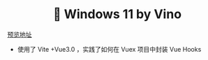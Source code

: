 <h1 align="center">🚀 Windows 11 by Vino</h1>

[预览地址](http://101.34.105.102:3324/windows11/index.html)

- 使用了 Vite +Vue3.0 ，实践了如何在 Vuex 项目中封装 Vue Hooks
